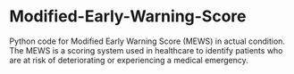 # Modified-Early-Warning-Score
Python code for Modified Early Warning Score (MEWS) in actual condition. The MEWS is a scoring system used in healthcare to identify patients who are at risk of deteriorating or experiencing a medical emergency.
